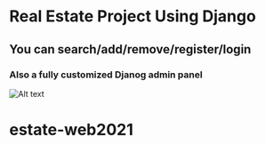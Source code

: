 # Real Estate Project Using Django

## You can search/add/remove/register/login

### Also a fully customized Djanog admin panel

![Alt text](https://github.com/nikkhil0018/RealEstate-Django-Python/blob/master/ScreenshotHome.png 'Optional title')
# estate-web2021
